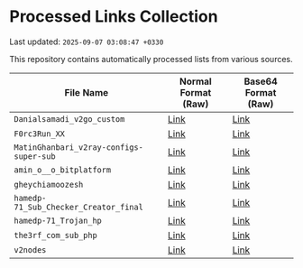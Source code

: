 # Processed Links Collection

Last updated: `2025-09-07 03:08:47 +0330`

This repository contains automatically processed lists from various sources.

| File Name | Normal Format (Raw) | Base64 Format (Raw) |
|-----------|-----------------------|-----------------------|
| `Danialsamadi_v2go_custom` | [Link](https://raw.githubusercontent.com/vpnclashfa-backup/MirrorMan/main/normal/Danialsamadi_v2go_custom.txt) | [Link](https://raw.githubusercontent.com/vpnclashfa-backup/MirrorMan/main/base64/Danialsamadi_v2go_custom.b64) |
| `F0rc3Run_XX` | [Link](https://raw.githubusercontent.com/vpnclashfa-backup/MirrorMan/main/normal/F0rc3Run_XX.txt) | [Link](https://raw.githubusercontent.com/vpnclashfa-backup/MirrorMan/main/base64/F0rc3Run_XX.b64) |
| `MatinGhanbari_v2ray-configs-super-sub` | [Link](https://raw.githubusercontent.com/vpnclashfa-backup/MirrorMan/main/normal/MatinGhanbari_v2ray-configs-super-sub.txt) | [Link](https://raw.githubusercontent.com/vpnclashfa-backup/MirrorMan/main/base64/MatinGhanbari_v2ray-configs-super-sub.b64) |
| `amin_o__o_bitplatform` | [Link](https://raw.githubusercontent.com/vpnclashfa-backup/MirrorMan/main/normal/amin_o__o_bitplatform.txt) | [Link](https://raw.githubusercontent.com/vpnclashfa-backup/MirrorMan/main/base64/amin_o__o_bitplatform.b64) |
| `gheychiamoozesh` | [Link](https://raw.githubusercontent.com/vpnclashfa-backup/MirrorMan/main/normal/gheychiamoozesh.txt) | [Link](https://raw.githubusercontent.com/vpnclashfa-backup/MirrorMan/main/base64/gheychiamoozesh.b64) |
| `hamedp-71_Sub_Checker_Creator_final` | [Link](https://raw.githubusercontent.com/vpnclashfa-backup/MirrorMan/main/normal/hamedp-71_Sub_Checker_Creator_final.txt) | [Link](https://raw.githubusercontent.com/vpnclashfa-backup/MirrorMan/main/base64/hamedp-71_Sub_Checker_Creator_final.b64) |
| `hamedp-71_Trojan_hp` | [Link](https://raw.githubusercontent.com/vpnclashfa-backup/MirrorMan/main/normal/hamedp-71_Trojan_hp.txt) | [Link](https://raw.githubusercontent.com/vpnclashfa-backup/MirrorMan/main/base64/hamedp-71_Trojan_hp.b64) |
| `the3rf_com_sub_php` | [Link](https://raw.githubusercontent.com/vpnclashfa-backup/MirrorMan/main/normal/the3rf_com_sub_php.txt) | [Link](https://raw.githubusercontent.com/vpnclashfa-backup/MirrorMan/main/base64/the3rf_com_sub_php.b64) |
| `v2nodes` | [Link](https://raw.githubusercontent.com/vpnclashfa-backup/MirrorMan/main/normal/v2nodes.txt) | [Link](https://raw.githubusercontent.com/vpnclashfa-backup/MirrorMan/main/base64/v2nodes.b64) |
